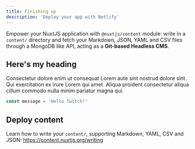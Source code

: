```yaml
---
title: Finishing up
description: 'Deploy your app with Netlify'
---
```


Empower your NuxtJS application with `@nuxtjs/content` module: write in a `content/` directory and fetch your Markdown, JSON, YAML and CSV files through a MongoDB like API, acting as a **Git-based Headless CMS**.

## Here's my heading

Consectetur dolore enim ut consequat Lorem aute sint nostrud dolore sint. Qui exercitation ex irure Lorem qui amet. Aliqua proident consectetur aliqua cillum commodo nulla minim pariatur magna qui.

```js
const message = 'Hello Twitch!'
```

## Deploy content

Learn how to write your `content/`, supporting Markdown, YAML, CSV and JSON: https://content.nuxtjs.org/writing